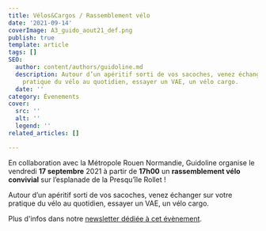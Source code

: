 ```yaml
---
title: Vélos&Cargos / Rassemblement vélo
date: '2021-09-14'
coverImage: A3_guido_aout21_def.png
publish: true
template: article
tags: []
SEO:
  author: content/authors/guidoline.md
  description: Autour d’un apéritif sorti de vos sacoches, venez échanger sur votre
    pratique du vélo au quotidien, essayer un VAE, un vélo cargo.
  date: ''
category: Évenements
cover:
  src: ''
  alt: ''
  legend: ''
related_articles: []

---
```

En collaboration avec la Métropole Rouen Normandie, Guidoline organise le vendredi **17 septembre** 2021 à partir de **17h00** un **rassemblement vélo convivial** sur l’esplanade de la Presqu’île Rollet !

Autour d’un apéritif sorti de vos sacoches, venez échanger sur votre pratique du vélo au quotidien, essayer un VAE, un vélo cargo.

Plus d'infos dans notre [newsletter dédiée à cet évènement](http://kork.mjt.lu/nl2/kork/mq3xw.html?hl=fr).